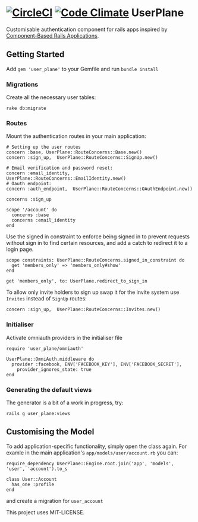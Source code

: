 [![CircleCI](https://circleci.com/gh/ilpoldo/user_plane.svg?style=svg)](https://circleci.com/gh/ilpoldo/user_plane)
[![Code Climate](https://codeclimate.com/github/ilpoldo/user_plane/badges/gpa.svg)](https://codeclimate.com/github/ilpoldo/user_plane)
UserPlane
=========

Customisable authentication component for rails apps inspired by [Component-Based Rails Applications](http://cbra.info).

Getting Started
---------------

Add `gem 'user_plane'` to your Gemfile and run `bundle install`

### Migrations


Create all the necessary user tables:

    rake db:migrate

### Routes

Mount the authentication routes in your main application:

    # Setting up the user routes
    concern :base, UserPlane::RouteConcerns::Base.new()
    concern :sign_up,  UserPlane::RouteConcerns::SignUp.new()

    # Email verification and password reset:
    concern :email_identity,  UserPlane::RouteConcerns::EmailIdentity.new()
    # Oauth endpoint:
    concern :auth_endpoint,  UserPlane::RouteConcerns::OAuthEndpoint.new()
 
    concerns :sign_up
    
    scope '/account' do
      concerns :base
      concerns :email_identity
    end

Use the signed in constraint to enforce being signed in to prevent requests without sign in to find certain resources, and add a catch to redirect it to a login page.

    scope constraints: UserPlane::RouteConcerns.signed_in_constraint do
      get 'members_only' => 'members_only#show'
    end

    get 'members_only', to: UserPlane.redirect_to_sign_in

To allow only invite holders to sign up swap it for the invite system use `Invites` instead of `SignUp` routes:

    concern :sign_up,  UserPlane::RouteConcerns::Invites.new()

### Initialiser

Activate omniauth providers in the initialiser file

    require 'user_plane/omniauth'

    UserPlane::OmniAuth.middleware do
      provider :facebook, ENV['FACEBOOK_KEY'], ENV['FACEBOOK_SECRET'],
        provider_ignores_state: true
    end

### Generating the default views

The generator is a bit of a work in progress, try:

    rails g user_plane:views

Customising the Model
---------------------

To add application-specific functionality, simply open the class again.
For examle in the main application's `app/models/user/account.rb` you can:

    require_dependency UserPlane::Engine.root.join('app', 'models', 'user', 'account').to_s

    class User::Account
      has_one :profile
    end

and create a migration for `user_account`


This project uses MIT-LICENSE.

